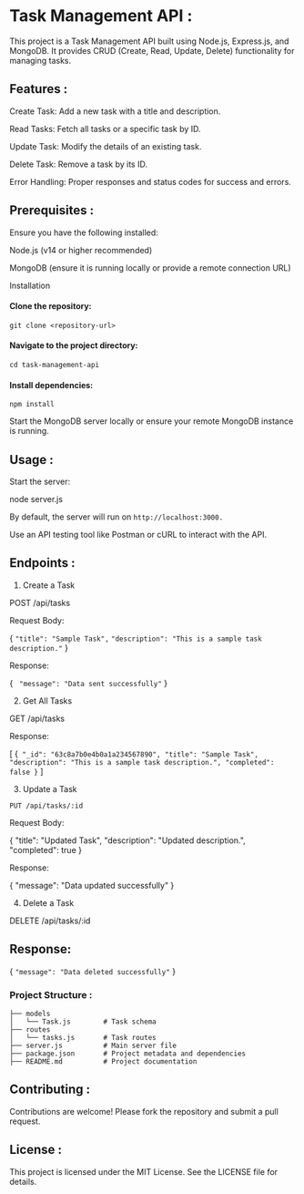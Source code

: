 # Task Management API :

This project is a Task Management API built using Node.js, Express.js, and MongoDB. It provides CRUD (Create, Read, Update, Delete) functionality for managing tasks.

 ## Features :

Create Task: Add a new task with a title and description.

Read Tasks: Fetch all tasks or a specific task by ID.

Update Task: Modify the details of an existing task.

Delete Task: Remove a task by its ID.

Error Handling: Proper responses and status codes for success and errors.

 ## Prerequisites :

Ensure you have the following installed:

Node.js (v14 or higher recommended)

MongoDB (ensure it is running locally or provide a remote connection URL)

Installation

#### Clone the repository:
```
git clone <repository-url>
```
#### Navigate to the project directory:
```
cd task-management-api
```
#### Install dependencies:
```
npm install
```
Start the MongoDB server locally or ensure your remote MongoDB instance is running.

 ## Usage :

Start the server:

node server.js

By default, the server will run on ``http://localhost:3000.``

Use an API testing tool like Postman or cURL to interact with the API.

## Endpoints :

1. Create a Task

POST /api/tasks

Request Body:

{
  ``"title": "Sample Task",``
  ``"description": "This is a sample task description."``
}

Response:

{
 `` "message": "Data sent successfully"``
}

2. Get All Tasks

GET /api/tasks

Response:

[
  {```
    "_id": "63c8a7b0e4b0a1a234567890",
    "title": "Sample Task",
    "description": "This is a sample task description.",
    "completed": false
  }```
]

3. Update a Task

``PUT /api/tasks/:id``

Request Body:

{
  "title": "Updated Task",
  "description": "Updated description.",
  "completed": true
}

Response:

{
  "message": "Data updated successfully"
}

4. Delete a Task

DELETE /api/tasks/:id

## Response:

{
  ``"message": "Data deleted successfully"``
}

### Project Structure :

```project-directory
├── models
│   └── Task.js        # Task schema
├── routes
│   └── tasks.js       # Task routes
├── server.js          # Main server file
├── package.json       # Project metadata and dependencies
├── README.md          # Project documentation
```
## Contributing :

Contributions are welcome! Please fork the repository and submit a pull request.

## License :

This project is licensed under the MIT License. See the LICENSE file for details.

